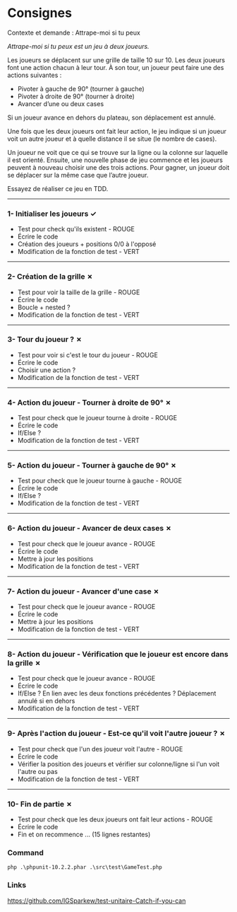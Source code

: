 # Consignes
Contexte et demande : Attrape-moi si tu peux

*Attrape-moi si tu peux est un jeu à deux joueurs.*

Les joueurs se déplacent sur une grille de taille 10 sur 10.
Les deux joueurs font une action chacun à leur tour.
À son tour, un joueur peut faire une des actions suivantes :
- Pivoter à gauche de 90° (tourner à gauche)
- Pivoter à droite de 90° (tourner à droite)
- Avancer d’une ou deux cases

Si un joueur avance en dehors du plateau, son déplacement est annulé.

Une fois que les deux joueurs ont fait leur action, le jeu indique si un joueur voit un autre joueur et à quelle distance il se situe (le nombre de cases).

Un joueur ne voit que ce qui se trouve sur la ligne ou la colonne sur laquelle il est orienté.
Ensuite, une nouvelle phase de jeu commence et les joueurs peuvent à nouveau choisir une des trois actions.
Pour gagner, un joueur doit se déplacer sur la même case que l’autre joueur.


Essayez de réaliser ce jeu en TDD.

---

### 1- Initialiser les joueurs &check;
- Test pour check qu'ils existent - ROUGE
- Écrire le code
- Création des joueurs + positions 0/0 à l'opposé
- Modification de la fonction de test - VERT
---

### 2- Création de la grille &cross;
- Test pour voir la taille de la grille - ROUGE
- Écrire le code
- Boucle + nested ?
- Modification de la fonction de test - VERT

---

### 3- Tour du joueur ? &cross;
- Test pour voir si c'est le tour du joueur - ROUGE
- Écrire le code
- Choisir une action ?
- Modification de la fonction de test - VERT

---

### 4- Action du joueur - Tourner à droite de 90° &cross;
- Test pour check que le joueur tourne à droite - ROUGE
- Écrire le code
- If/Else ?
- Modification de la fonction de test - VERT

---

### 5- Action du joueur - Tourner à gauche de 90° &cross;
- Test pour check que le joueur tourne à gauche - ROUGE
- Écrire le code
- If/Else ?
- Modification de la fonction de test - VERT

---

### 6- Action du joueur - Avancer de deux cases &cross;
- Test pour check que le joueur avance - ROUGE
- Écrire le code
- Mettre à jour les positions
- Modification de la fonction de test - VERT

---

### 7- Action du joueur - Avancer d'une case &cross;
- Test pour check que le joueur avance - ROUGE
- Écrire le code
- Mettre à jour les positions
- Modification de la fonction de test - VERT

---

### 8- Action du joueur - Vérification que le joueur est encore dans la grille &cross;
- Test pour check que le joueur avance - ROUGE
- Écrire le code
- If/Else ? En lien avec les deux fonctions précédentes ? Déplacement annulé si en dehors
- Modification de la fonction de test - VERT

---

### 9- Après l'action du joueur - Est-ce qu'il voit l'autre joueur ? &cross;
- Test pour check que l'un des joueur voit l'autre - ROUGE
- Écrire le code
- Vérifier la position des joueurs et vérifier sur colonne/ligne si l'un voit l'autre ou pas
- Modification de la fonction de test - VERT

---

### 10- Fin de partie &cross;
- Test pour check que les deux joueurs ont fait leur actions - ROUGE
- Écrire le code
- Fin et on recommence
... (15 lignes restantes)

### Command 

``` php .\phpunit-10.2.2.phar .\src\test\GameTest.php ```


### Links 

https://github.com/IGSparkew/test-unitaire-Catch-if-you-can
